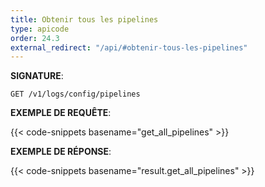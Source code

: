 ```yaml
---
title: Obtenir tous les pipelines
type: apicode
order: 24.3
external_redirect: "/api/#obtenir-tous-les-pipelines"
---
```


**SIGNATURE**:

`GET /v1/logs/config/pipelines`

**EXEMPLE DE REQUÊTE**:

{{< code-snippets basename="get_all_pipelines" >}}

**EXEMPLE DE RÉPONSE**:

{{< code-snippets basename="result.get_all_pipelines" >}}
